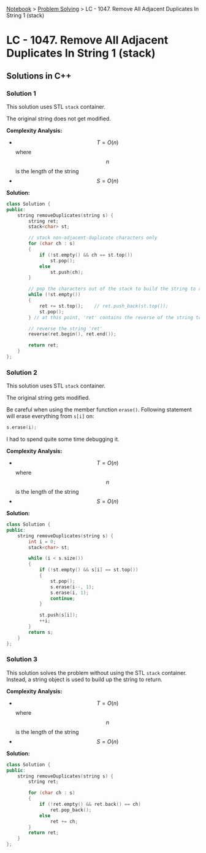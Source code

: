 <a href="../">Notebook</a> > <a href="./">Problem Solving</a> > LC - 1047. Remove All Adjacent Duplicates In String 1 (stack)

# LC - 1047. Remove All Adjacent Duplicates In String 1 (stack)



## Solutions in C++

### Solution 1

This solution uses STL `stack` container.

The original string does not get modified.

**Complexity Analysis:**

* $$T = O(n)$$ where $$n$$ is the length of the string
* $$S = O(n)$$

**Solution:**

```cpp
class Solution {
public:
    string removeDuplicates(string s) {
        string ret;
        stack<char> st;

        // stack non-adjacent-duplicate characters only
        for (char ch : s)
        {
            if (!st.empty() && ch == st.top())
                st.pop();
            else
                st.push(ch);
        }

        // pop the characters out of the stack to build the string to return
        while (!st.empty())
        {
            ret += st.top();    // ret.push_back(st.top());
            st.pop();
        } // at this point, 'ret' contains the reverse of the string to return

        // reverse the string 'ret'
        reverse(ret.begin(), ret.end());

        return ret;
    }
};
```



### Solution 2

This solution uses STL `stack` container.

The original string gets modified.

Be careful when using the member function `erase()`. Following statement will erase everything from `s[i]` on:

```cpp
s.erase(i);
```

I had to spend quite some time debugging it.

**Complexity Analysis:**

* $$T = O(n)$$ where $$n$$ is the length of the string
* $$S = O(n)$$

**Solution:**

```cpp
class Solution {
public:
    string removeDuplicates(string s) {
        int i = 0;
        stack<char> st;

        while (i < s.size())
        {          
            if (!st.empty() && s[i] == st.top())
            {
                st.pop();
                s.erase(i--, 1);
                s.erase(i, 1);
                continue;
            }

            st.push(s[i]);            
            ++i;
        }
        return s;
    }
};  
```



### Solution 3

This solution solves the problem without using the STL `stack` container. Instead, a string object is used to build up the string to return.

**Complexity Analysis:**

* $$T = O(n)$$ where $$n$$ is the length of the string
* $$S = O(n)$$

**Solution:**

```cpp
class Solution {
public:
    string removeDuplicates(string s) {
        string ret;

        for (char ch : s)
        {
            if (!ret.empty() && ret.back() == ch)
                ret.pop_back();
            else
                ret += ch;
        }
        return ret;
    }
};
```
